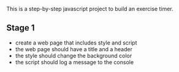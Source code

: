 This is a step-by-step javascript project to build an exercise timer. 

## Stage 1
- create a web page that includes style and script
- the web page should have a title and a header
- the style should change the background color
- the script should log a message to the console
